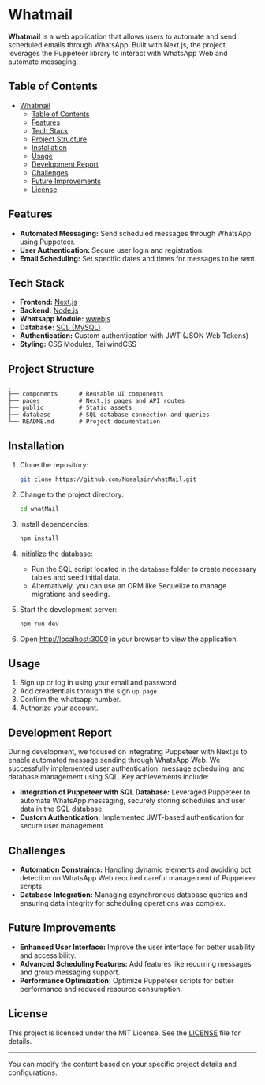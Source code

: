 
# Whatmail

**Whatmail** is a web application that allows users to automate and send scheduled emails through WhatsApp. Built with Next.js, the project leverages the Puppeteer library to interact with WhatsApp Web and automate messaging.

## Table of Contents

- [Whatmail](#whatmail)
  - [Table of Contents](#table-of-contents)
  - [Features](#features)
  - [Tech Stack](#tech-stack)
  - [Project Structure](#project-structure)
  - [Installation](#installation)
  - [Usage](#usage)
  - [Development Report](#development-report)
  - [Challenges](#challenges)
  - [Future Improvements](#future-improvements)
  - [License](#license)

## Features

- **Automated Messaging:** Send scheduled messages through WhatsApp using Puppeteer.
- **User Authentication:** Secure user login and registration.
- **Email Scheduling:** Set specific dates and times for messages to be sent.

## Tech Stack

- **Frontend:** [Next.js](https://nextjs.org/)
- **Backend:** [Node.js](https://nodejs.org/)
- **Whatsapp Module:** [wwebjs](https://wwebjs.dev/)
- **Database:** [SQL (MySQL)](https://www.mysql.com/)
- **Authentication:** Custom authentication with JWT (JSON Web Tokens)
- **Styling:** CSS Modules, TailwindCSS

## Project Structure

```
.
├── components      # Reusable UI components
├── pages           # Next.js pages and API routes
├── public          # Static assets
├── database        # SQL database connection and queries
└── README.md       # Project documentation
```

## Installation

1. Clone the repository:

   ```bash
   git clone https://github.com/Moealsir/whatMail.git
   ```

2. Change to the project directory:

   ```bash
   cd whatMail
   ```

3. Install dependencies:

   ```bash
   npm install
   ```

4. Initialize the database:

   - Run the SQL script located in the `database` folder to create necessary tables and seed initial data.
   - Alternatively, you can use an ORM like Sequelize to manage migrations and seeding.

7. Start the development server:

   ```bash
   npm run dev
   ```

8. Open [http://localhost:3000](http://localhost:3000) in your browser to view the application.

## Usage

1. Sign up or log in using your email and password.
2. Add creadentials through the sign `up page.`
3. Confirm the whatsapp number.
4. Authorize your account.

## Development Report

During development, we focused on integrating Puppeteer with Next.js to enable automated message sending through WhatsApp Web. We successfully implemented user authentication, message scheduling, and database management using SQL. Key achievements include:

- **Integration of Puppeteer with SQL Database:** Leveraged Puppeteer to automate WhatsApp messaging, securely storing schedules and user data in the SQL database.
- **Custom Authentication:** Implemented JWT-based authentication for secure user management.

## Challenges

- **Automation Constraints:** Handling dynamic elements and avoiding bot detection on WhatsApp Web required careful management of Puppeteer scripts.
- **Database Integration:** Managing asynchronous database queries and ensuring data integrity for scheduling operations was complex.

## Future Improvements

- **Enhanced User Interface:** Improve the user interface for better usability and accessibility.
- **Advanced Scheduling Features:** Add features like recurring messages and group messaging support.
- **Performance Optimization:** Optimize Puppeteer scripts for better performance and reduced resource consumption.

## License

This project is licensed under the MIT License. See the [LICENSE](LICENSE) file for details.

---

You can modify the content based on your specific project details and configurations.
